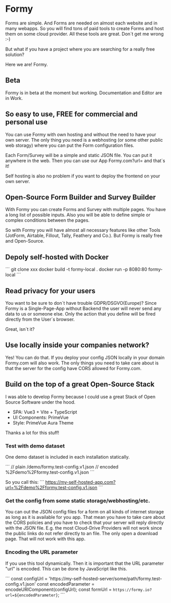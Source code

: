 # Formy

Forms are simple. And Forms are needed on almost each website and in many webapps.
So you will find tons of paid tools to create Forms and host them on some cloud provider.
All these tools are great. Don´t get me wrong :-)

But what if you have a project where you are searching for a really free solution?

Here we are! Formy.

## Beta

Formy is in beta at the moment but working.
Documentation and Editor are in Work.

## So easy to use, FREE for commercial and personal use

You can use Formy with own hosting and without the need to have your own server.
The only thing you need is a webhosting (or some other public web storagy) where you can put the Form configuration files.

Each Form/Survey will be a simple and static JSON file. You can put it anywhere in the web.
Then you can use our App Formy.com?url=<put-your-json-url-here> and that´s it!

Self hosting is also no problem if you want to deploy the frontend on your own server.

## Open-Source Form Builder and Survey Builder

With Formy you can create Forms and Survey with multiple pages. You have a long list of possible inputs.
Also you will be able to define simple or complex conditions between the pages.

So with Formy you will have almost all necessary features like other Tools (JotForm, Airtable, Fillout, Tally, Feathery and Co.).
But Formy is really free and Open-Source.

## Depoly self-hosted with Docker

´´´
git clone xxx
docker build -t formy-local .
docker run -p 8080:80 formy-local
´´´

## Read privacy for your users

You want to be sure to don´t have trouble GDPR/DSGVO(Europe)?
Since Formy is a Single-Page-App without Backend the user will never send any data to us or someone else.
Only the action that you define will be fired directly from the User´s browser.

Great, isn´t it?

## Use locally inside your companies network?

Yes! You can do that. If you deploy your config JSON locally in your domain Formy.com will also work.
The only things you need to take care about is that the server for the config have CORS allowed for Formy.com.

## Build on the top of a great Open-Source Stack

I was able to develop Formy because I could use a great Stack of Open Source Software under the hood.

- SPA: Vue3 + Vite + TypeScript
- UI Components: PrimeVue
- Style: PrimeVue Aura Theme

Thanks a lot for this stuff!

### Test with demo dataset

One demo dataset is included in each installation statically.

´´´
// plain
/demo/formy.test-config.v1.json
// encoded
%2Fdemo%2Fformy.test-config.v1.json
´´´

So you call this:
´´´
https://my-self-hosted-app.com?url=%2Fdemo%2Fformy.test-config.v1.json
´´´

### Get the config from some static storage/webhosting/etc.

You can out the JSON config files for a form on all kinds of internet storage as long as it is available for you app.
That mean you have to take care about the CORS policies and you have to check that your server will reply directly with the JSON file.
E.g. the most Cloud-Drive Providers will not work since the public links do not refer directly to an file. The only open a download page.
That will not work with this app.

### Encoding the URL parameter

If you use this tool dynamically. Then it is important that the URL parameter "url" is encoded.
This can be done by JavaScript like this.

´´´
const configUrl = 'https://my-self-hosted-server/some/path/formy.test-config.v1.json'
const encodedParameter = encodeURIComponent(configUrl);
const formUrl = `https://formy.io?url=${encodedParameter}`;
´´´
